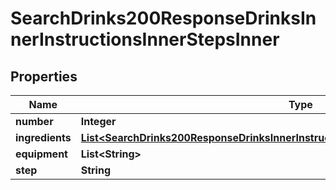 

# SearchDrinks200ResponseDrinksInnerInstructionsInnerStepsInner


## Properties

| Name | Type | Description | Notes |
|------------ | ------------- | ------------- | -------------|
|**number** | **Integer** |  |  [optional] |
|**ingredients** | [**List&lt;SearchDrinks200ResponseDrinksInnerInstructionsInnerStepsInnerIngredientsInner&gt;**](SearchDrinks200ResponseDrinksInnerInstructionsInnerStepsInnerIngredientsInner.md) |  |  [optional] |
|**equipment** | **List&lt;String&gt;** |  |  [optional] |
|**step** | **String** |  |  [optional] |



